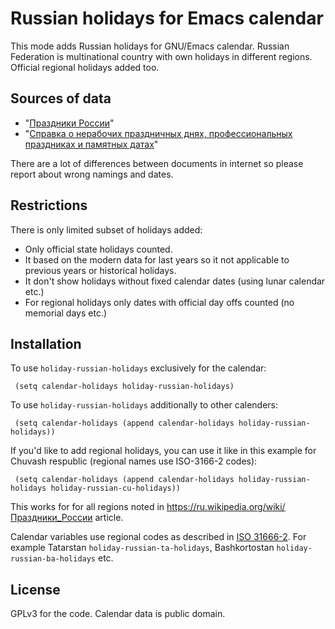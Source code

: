 # Russian holidays for Emacs calendar

This mode adds Russian holidays for GNU/Emacs calendar. Russian
Federation is multinational country with own holidays in different
regions. Official regional holidays added too.

## Sources of data

* "[Праздники России](https://ru.wikipedia.org/wiki/%D0%9F%D1%80%D0%B0%D0%B7%D0%B4%D0%BD%D0%B8%D0%BA%D0%B8_%D0%A0%D0%BE%D1%81%D1%81%D0%B8%D0%B8)"
* "[Справка о нерабочих праздничных днях, профессиональных праздниках и памятных датах](http://base.garant.ru/4029129/)"

There are a lot of differences between documents in internet so please
report about wrong namings and dates.

## Restrictions

There is only limited subset of holidays added:

* Only official state holidays counted.
* It based on the modern data for last years so it not applicable to
  previous years or historical holidays.
* It don't show holidays without fixed calendar dates (using lunar
  calendar etc.)
* For regional holidays only dates with official day offs counted (no
  memorial days etc.)

## Installation

To use `holiday-russian-holidays` exclusively for the calendar:

```
 (setq calendar-holidays holiday-russian-holidays)
```

To use `holiday-russian-holidays` additionally to other calenders:

```
 (setq calendar-holidays (append calendar-holidays holiday-russian-holidays))
```

If you'd like to add regional holidays, you can use it like in this
example for Chuvash respublic (regional names use ISO-3166-2 codes):

```
 (setq calendar-holidays (append calendar-holidays holiday-russian-holidays holiday-russian-cu-holidays))
```

This works for for all regions noted in
https://ru.wikipedia.org/wiki/Праздники_России article. 

Calendar variables use regional codes as described in
[ISO 31666-2](https://ru.wikipedia.org/wiki/ISO_3166-2:RU). For
example Tatarstan `holiday-russian-ta-holidays`, Bashkortostan
`holiday-russian-ba-holidays` etc.

## License

GPLv3 for the code. Calendar data is public domain.
